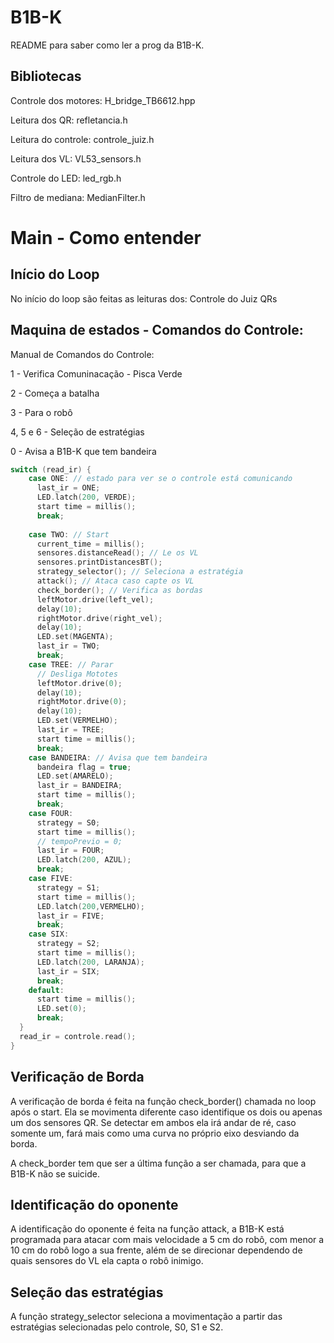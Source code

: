 # B1B-K

README para saber como ler a prog da B1B-K.
## Bibliotecas

Controle dos motores: H_bridge_TB6612.hpp 

Leitura dos QR: refletancia.h

Leitura do controle: controle_juiz.h

Leitura dos VL: VL53_sensors.h

Controle do LED: led_rgb.h

Filtro de mediana: MedianFilter.h

# Main - Como entender

## Início do Loop
No início do loop são feitas as leituras dos:
Controle do Juiz
QRs
## Maquina de estados - Comandos do Controle:
Manual de Comandos do Controle:

1 - Verifica Comuninacação - Pisca Verde

2 - Começa a batalha

3 - Para o robô

4, 5 e 6 - Seleção de estratégias

0 - Avisa a B1B-K que tem bandeira 
```c
switch (read_ir) {
    case ONE: // estado para ver se o controle está comunicando
      last_ir = ONE;
      LED.latch(200, VERDE);
      start time = millis();
      break;
    
    case TWO: // Start
      current_time = millis();
      sensores.distanceRead(); // Le os VL
      sensores.printDistancesBT(); 
      strategy_selector(); // Seleciona a estratégia
      attack(); // Ataca caso capte os VL
      check_border(); // Verifica as bordas
      leftMotor.drive(left_vel);
      delay(10);
      rightMotor.drive(right_vel);
      delay(10);
      LED.set(MAGENTA); 
      last_ir = TWO;
      break;
    case TREE: // Parar
      // Desliga Mototes
      leftMotor.drive(0);
      delay(10);
      rightMotor.drive(0);
      delay(10);
      LED.set(VERMELHO);
      last_ir = TREE;
      start time = millis();
      break;
    case BANDEIRA: // Avisa que tem bandeira
      bandeira flag = true;
      LED.set(AMARELO);
      last_ir = BANDEIRA;
      start time = millis();
      break;
    case FOUR:
      strategy = S0;
      start time = millis();
      // tempoPrevio = 0;
      last_ir = FOUR;
      LED.latch(200, AZUL);
      break;
    case FIVE:
      strategy = S1;
      start time = millis();
      LED.latch(200,VERMELHO);
      last_ir = FIVE;
      break;
    case SIX:
      strategy = S2;
      start time = millis();
      LED.latch(200, LARANJA);
      last_ir = SIX;
      break;
    default:
      start time = millis();
      LED.set(0);
      break;
  }
  read_ir = controle.read();
}
```


## Verificação de Borda

A verificação de borda é feita na função check_border() chamada no loop após o start. Ela se movimenta diferente caso identifique os dois ou apenas um dos sensores QR. Se detectar em ambos ela irá andar de ré, caso somente um, fará mais como uma curva no próprio eixo desviando da borda. 

A check_border tem que ser a última função a ser chamada, para que a B1B-K não se suicide.

## Identificação do oponente

A identificação do oponente é feita na função attack, a B1B-K está programada para atacar com mais velocidade a 5 cm do robô, com menor a 10 cm do robô logo a sua frente, além de se direcionar dependendo de quais sensores do VL ela capta o robô inimigo. 

## Seleção das estratégias

A função strategy_selector seleciona a movimentação a partir das estratégias selecionadas pelo controle, S0, S1 e S2.